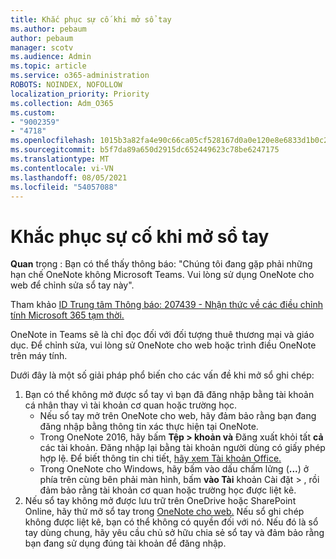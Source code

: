```yaml
---
title: Khắc phục sự cố khi mở sổ tay
ms.author: pebaum
author: pebaum
manager: scotv
ms.audience: Admin
ms.topic: article
ms.service: o365-administration
ROBOTS: NOINDEX, NOFOLLOW
localization_priority: Priority
ms.collection: Adm_O365
ms.custom:
- "9002359"
- "4718"
ms.openlocfilehash: 1015b3a82fa4e90c66ca05cf528167d0a0e120e8e6833d1b0c21948f453436b8
ms.sourcegitcommit: b5f7da89a650d2915dc652449623c78be6247175
ms.translationtype: MT
ms.contentlocale: vi-VN
ms.lasthandoff: 08/05/2021
ms.locfileid: "54057088"
---
```

# <a name="fix-issues-with-opening-notebooks"></a>Khắc phục sự cố khi mở sổ tay

**Quan** trọng : Bạn có thể thấy thông báo: "Chúng tôi đang gặp phải những hạn chế OneNote không Microsoft Teams. Vui lòng sử dụng OneNote cho web để chỉnh sửa sổ tay này".

Tham khảo [ID Trung tâm Thông báo: 207439 - Nhận thức về các điều chỉnh tính Microsoft 365 tạm thời.](https://admin.microsoft.com/Adminportal/Home?source=applauncher#MessageCenter?id=MC207439)

OneNote in Teams sẽ là chỉ đọc đối với đối tượng thuê thương mại và giáo dục. Để chỉnh sửa, vui lòng sử OneNote cho web hoặc trình điều OneNote trên máy tính.

Dưới đây là một số giải pháp phổ biến cho các vấn đề khi mở sổ ghi chép:

1. Bạn có thể không mở được sổ tay vì bạn đã đăng nhập bằng tài khoản cá nhân thay vì tài khoản cơ quan hoặc trường học.
    - Nếu sổ tay mở trên OneNote cho web, hãy đảm bảo rằng bạn đang đăng nhập bằng thông tin xác thực hiện tại OneNote.
    - Trong OneNote 2016, hãy bấm **Tệp > khoản và** Đăng xuất khỏi tất **cả** các tài khoản. Đăng nhập lại bằng tài khoản người dùng có giấy phép hợp lệ. Để biết thông tin chi tiết, [hãy xem Tài khoản Office.](https://support.office.com/article/accounts-in-office-628ea040-f265-49de-b986-be09c3ebf8a9) 
    - Trong OneNote cho Windows, hãy bấm vào dấu chấm lửng (**...**) ở phía trên cùng bên phải màn hình, bấm **vào Tài** khoản Cài đặt > , rồi đảm bảo rằng tài khoản cơ quan hoặc trường học được liệt kê. 
2. Nếu sổ tay không mở được lưu trữ trên OneDrive hoặc SharePoint Online, hãy thử mở sổ tay trong [OneNote cho web.](https://onenote.com) Nếu sổ ghi chép không được liệt kê, bạn có thể không có quyền đối với nó. Nếu đó là sổ tay dùng chung, hãy yêu cầu chủ sở hữu chia sẻ sổ tay và đảm bảo rằng bạn đang sử dụng đúng tài khoản để đăng nhập.
